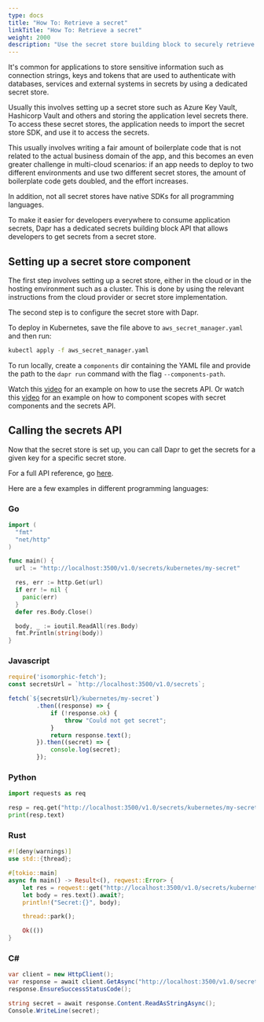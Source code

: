 ```yaml
---
type: docs
title: "How To: Retrieve a secret"
linkTitle: "How To: Retrieve a secret"
weight: 2000
description: "Use the secret store building block to securely retrieve a secret"
---
```


It's common for applications to store sensitive information such as connection strings, keys and tokens that are used to authenticate with databases, services and external systems in secrets by using a dedicated secret store.

Usually this involves setting up a secret store such as Azure Key Vault, Hashicorp Vault and others and storing the application level secrets there. To access these secret stores, the application needs to import the secret store SDK, and use it to access the secrets.

This usually involves writing a fair amount of boilerplate code that is not related to the actual business domain of the app, and this becomes an even greater challenge in multi-cloud scenarios: if an app needs to deploy to two different environments and use two different secret stores, the amount of boilerplate code gets doubled, and the effort increases.

In addition, not all secret stores have native SDKs for all programming languages.

To make it easier for developers everywhere to consume application secrets, Dapr has a dedicated secrets building block API that allows developers to get secrets from a secret store.

## Setting up a secret store component

The first step involves setting up a secret store, either in the cloud or in the hosting environment such as a cluster. This is done by using the relevant instructions from the cloud provider or secret store implementation.

The second step is to configure the secret store with Dapr.

To deploy in Kubernetes, save the file above to `aws_secret_manager.yaml` and then run:

```bash
kubectl apply -f aws_secret_manager.yaml
```

To run locally, create a `components` dir containing the YAML file and provide the path to the `dapr run` command with the flag `--components-path`.

Watch this [video](https://www.youtube.com/watch?v=OtbYCBt9C34&feature=youtu.be&t=1818) for an example on how to use the secrets API. Or watch this [video](https://www.youtube.com/watch?v=8W-iBDNvCUM&feature=youtu.be&t=1765) for an example on how to component scopes with secret components and the secrets API.

## Calling the secrets API

Now that the secret store is set up, you can call Dapr to get the secrets for a given key for a specific secret store.

For a full API reference, go [here](https://github.com/dapr/docs/blob/master/reference/api/secrets_api.md).

Here are a few examples in different programming languages:

### Go

```Go
import (
  "fmt"
  "net/http"
)

func main() {
  url := "http://localhost:3500/v1.0/secrets/kubernetes/my-secret"

  res, err := http.Get(url)
  if err != nil {
    panic(err)  
  }
  defer res.Body.Close()

  body, _ := ioutil.ReadAll(res.Body)
  fmt.Println(string(body))
}
```
### Javascript

```javascript
require('isomorphic-fetch');
const secretsUrl = `http://localhost:3500/v1.0/secrets`;

fetch(`${secretsUrl}/kubernetes/my-secret`)
        .then((response) => {
            if (!response.ok) {
                throw "Could not get secret";
            }
            return response.text();
        }).then((secret) => {
            console.log(secret);
        });
```

### Python

```python
import requests as req

resp = req.get("http://localhost:3500/v1.0/secrets/kubernetes/my-secret")
print(resp.text)
```

### Rust

```rust
#![deny(warnings)]
use std::{thread};

#[tokio::main]
async fn main() -> Result<(), reqwest::Error> {
    let res = reqwest::get("http://localhost:3500/v1.0/secrets/kubernetes/my-secret").await?;
    let body = res.text().await?;
    println!("Secret:{}", body);

    thread::park();

    Ok(())
}
```

### C#

```csharp
var client = new HttpClient();
var response = await client.GetAsync("http://localhost:3500/v1.0/secrets/kubernetes/my-secret");
response.EnsureSuccessStatusCode();

string secret = await response.Content.ReadAsStringAsync();
Console.WriteLine(secret);
```
